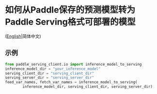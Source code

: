 # 如何从Paddle保存的预测模型转为Paddle Serving格式可部署的模型

([English](./INFERENCE_TO_SERVING.md)|简体中文)

## 示例

``` python
from paddle_serving_client.io import inference_model_to_serving
inference_model_dir = "your_inference_model"
serving_client_dir = "serving_client_dir"
serving_server_dir = "serving_server_dir"
feed_var_names, fetch_var_names = inference_model_to_serving(
		inference_model_dir, serving_client_dir, serving_server_dir)
```
